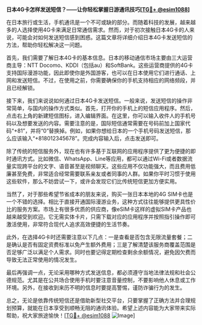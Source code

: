 **日本4G卡怎样发送短信？——让你轻松掌握日游通讯技巧[[TG💪+ @esim1088](https://t.me/s/esim1088)]**

在日本旅行或生活，手机通讯是一个不可或缺的部分。而随着科技的发展，越来越多的人选择使用4G卡来满足日常通信需求。然而，对于初次接触日本4G卡的人来说，可能会对如何发送短信感到困惑。这篇文章将详细介绍日本4G卡发送短信的方法，帮助你轻松解决这一问题。

首先，我们需要了解日本4G卡的基本信息。日本的移动通信市场主要由三大运营商主导：NTT Docomo、KDDI（包括au）和SoftBank。这些运营商提供的4G卡支持国际漫游功能，因此即使你是外国游客，也可以在日本使用它们进行通话、上网和发送短信。不过，在使用之前，你需要确保你的手机支持相应的网络频段，并且已经解锁。

接下来，我们来说说如何通过日本4G卡发送短信。一般来说，发送短信的操作非常简单，与国内的操作方式类似。首先，打开你的手机上的短信应用程序。然后，点击右上角的新建短信图标，进入编辑界面。在这里，你可以输入收件人的手机号码以及想要发送的内容。需要注意的是，国际短信通常需要在号码前加上国家代码“+81”，并将“0”替换掉。例如，如果你想给日本的一个手机号码发送短信，那么应该输入“+818012345678”。完成内容输入后，点击发送即可。

除了传统的短信服务外，现在也有许多基于互联网的应用程序提供了更为便捷的即时通讯方式。比如微信、WhatsApp、Line等应用，都可以通过Wi-Fi或者数据流量实现跨平台的文字、语音甚至是视频聊天。这些应用不仅功能强大，而且费用低廉甚至免费，非常适合经常需要联系亲友或者同事的人群。如果你平时习惯于使用这些软件，那么不妨尝试一下，或许会发现它们比传统短信更加方便实用。

当然了，对于那些希望节省成本的朋友来说，购买一张日本本地的4G SIM卡也是一个不错的选择。相比于直接开通国际漫游业务，这种方式往往能够提供更具性价比的服务方案。市场上有很多优质的供应商，像eSIM卡这样的虚拟SIM卡产品也越来越受到欢迎。它无需实体卡片，只需下载对应的应用程序并按照指引操作即可激活使用，非常符合现代人追求高效便捷的生活节奏。

此外，在选择4G卡时还需要注意以下几点：一是查看是否包含无限流量套餐；二是确认是否有固定资费标准以免产生额外费用；三是了解清楚该服务商覆盖范围是否足够广泛以满足个人需求。同时也要记得定期检查剩余余额情况，避免因欠费而导致无法正常使用的情况发生。

最后再强调一点，无论采用哪种方式发送信息，都必须遵守当地法律法规和社会公德规范。尤其是在公共场合使用手机时要注意音量控制，不要影响他人休息或工作环境。另外，在接收到来历不明的信息时要提高警惕，谨防诈骗行为的发生。

总之，无论是依靠传统短信还是借助新型社交平台，只要掌握了正确方法并合理规划预算，就能在日本享受到顺畅无阻的通讯体验。希望上述内容能为大家带来实际帮助，祝大家旅途愉快！[[TG💪+ @esim1088](https://t.me/s/esim1088) ![Image](https://i.postimg.cc/4NQfJmqS/Snipaste-2025-05-13-00-14-12.png)]